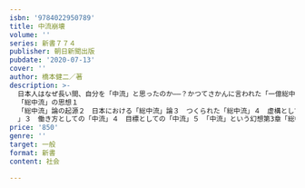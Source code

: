```yaml
---
isbn: '9784022950789'
title: 中流崩壊
volume: ''
series: 新書７７４
publisher: 朝日新聞出版
pubdate: '2020-07-13'
cover: ''
author: 橋本健二／著
description: >-
  日本人はなぜ長い間、自分を「中流」と思ったのか――？かつてさかんに言われた「一億総中流」とは、社会調査のミスリードと国民の願望がつくりあげた“幻想”に過ぎなかった。現在、日本社会はかつてないほどに格差が拡大し、中流層は消滅寸前にある。さらに新型コロナ禍が追い打ちとなり「下流」に滑落するリスクが高まっている。また、中流内の二つの階級?新中間階級と旧中間階級?の分断が進み、あらゆる面で対立が深刻なものになりつつある。本書は、戦後日本における中流の生成と軌跡を、データを通じて論じるとともに、社会における「中流」の役割を検証し、階級社会の実相を浮き彫りにするとともに、理想的な「中流」のあり方を探る。新型コロナ禍と二つの「中流」??まえがきにかえて第1章
  「総中流」の思想１
  「総中流」論の起源２　日本における「総中流」論３　つくられた「総中流」４　虚構としての「中流」５　正当化の論理としての「総中流」６　「総中流」はなぜ受け入れられたのか第2章　理想としての「中流」１　ロビンソン・クルーソーの父親の教え２　二つの「中流
  」３　働き方としての「中流」４　目標としての「中流」５　「中流」という幻想第3章「総中流」の崩壊１　「総中流」から「格差社会」まで２　「中流」の分解と「階層消費」（第Ⅰ期・第Ⅱ期）３　格差拡大からバブル崩壊まで（第Ⅲ期・第Ⅳ期）４　そして日本は「格差社会」へ（第Ⅴ期）５　解体する「中流意識」第4章　実態としての「中流」１「中流」の多様な類型２　現代日本の新中間階級３　現代日本の旧中間階級４「中流」の多様性と共通点第5章　主体としての「中流」１　ファシズムの社会的基盤としての「中流」２　穏健保守としての「中流」３　社会変革の担い手としての「中流」４　政治意識からみた三つのグループ５　「中流」の三つのタイプ終章　中流を再生させるには――「総中流」のあり方を探る。１　「総中流」の成立と崩壊２　「中流」再生と「新しい“総中流”社会」の条件３　いま「中流」の使命は
price: '850'
genre: ''
target: 一般
format: 新書
content: 社会

---
```

